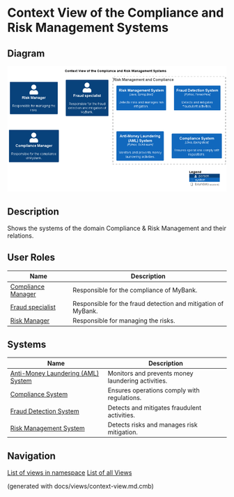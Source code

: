 # Context View of the Compliance and Risk Management Systems

## Diagram
![Context View of the Compliance and Risk Management Systems](../../mybank/compliance/context-view.png)

## Description
Shows the systems of the domain Compliance & Risk Management and their relations.
## User Roles
| Name | Description |
|---|---|
| [Compliance Manager](../../mybank/compliance/compliance-manager.md) | Responsible for the compliance of MyBank. |
| [Fraud specialist](../../mybank/compliance/fraud-specialist.md) | Responsible for the fraud detection and mitigation of MyBank. |
| [Risk Manager](../../mybank/compliance/risk-manager.md) | Responsible for managing the risks. |
## Systems
| Name | Description |
|---|---|
| [Anti-Money Laundering (AML) System](../../mybank/compliance/aml-system.md) | Monitors and prevents money laundering activities. |
| [Compliance System](../../mybank/compliance/compliance-system.md) | Ensures operations comply with regulations. |
| [Fraud Detection System](../../mybank/compliance/fraud-detection-system.md) | Detects and mitigates fraudulent activities. |
| [Risk Management System](../../mybank/compliance/risk-management-system.md) | Detects risks and manages risk mitigation. |


## Navigation
[List of views in namespace](./views-in-namespace.md)
[List of all Views](../../views.md)

(generated with docs/views/context-view.md.cmb)
